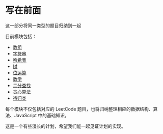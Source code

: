 # 写在前面

这一部分将同一类型的题目归纳到一起

目前模块包括：

- [数组](/art/array.html)
- [字符串](/art/string.html)
- [哈希表](/art/hash.html)
- [树](/art/tree.html)
- [位运算](/art/bit-manipulation.html)
- [数学](/art/math.html)
- [二分查找](/art/binary-search.html)
- [贪心算法](/art/greedy.html)
- [待归类](/art/to-be-classified.html)

每个模块不仅包括对应的 LeetCode 题目，也将归纳整理相应的数据结构、算法、JavaScript 中的基础知识。

这是一个有些漫长的计划，希望我们能一起见证计划的实现。
